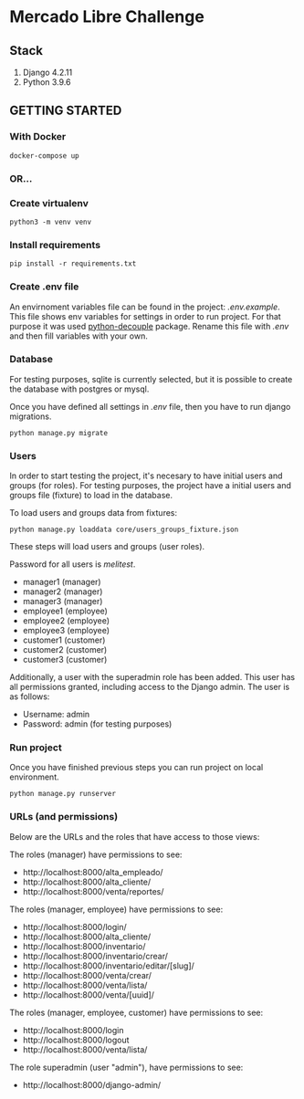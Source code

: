 # Mercado Libre Challenge

## Stack
 1. Django 4.2.11
 2. Python 3.9.6

## GETTING STARTED

### With Docker
```
docker-compose up
```

### OR...

### Create virtualenv
```
python3 -m venv venv
```

### Install requirements
```
pip install -r requirements.txt
```

### Create .env file
An envirnoment  variables file can be found in the project: *.env.example*. This file shows env variables for settings in order to run project. For that purpose it was used [python-decouple](https://github.com/henriquebastos/python-decouple) package.
Rename this file with *.env* and then fill variables with your own.

### Database
For testing purposes, sqlite is currently selected, but it is possible to create the database with postgres or mysql.

Once you have defined all settings in _.env_ file, then you have to run django migrations.

```
python manage.py migrate
```

### Users
In order to start testing the project, it's necesary to have initial users and groups (for roles). For testing purposes, the project have a initial users and groups file (fixture) to load in the database.

To load users and groups data from fixtures:
```
python manage.py loaddata core/users_groups_fixture.json
```

These steps will load users and groups (user roles).

Password for all users is *melitest*.

 - manager1 (manager)
 - manager2 (manager)
 - manager3 (manager)
 - employee1 (employee)
 - employee2 (employee)
 - employee3 (employee)
 - customer1 (customer)
 - customer2 (customer)
 - customer3 (customer)

Additionally, a user with the superadmin role has been added. This user has all permissions granted, including access to the Django admin. The user is as follows:

- Username: admin
- Password: admin (for testing purposes)

### Run project
Once you have finished previous steps you can run project on local environment.
```
python manage.py runserver

```

### URLs (and permissions)
Below are the URLs and the roles that have access to those views:

The roles (manager) have permissions to see:
- http://localhost:8000/alta_empleado/
- http://localhost:8000/alta_cliente/
- http://localhost:8000/venta/reportes/

The roles (manager, employee) have permissions to see:
- http://localhost:8000/login/
- http://localhost:8000/alta_cliente/
- http://localhost:8000/inventario/
- http://localhost:8000/inventario/crear/
- http://localhost:8000/inventario/editar/[slug]/
- http://localhost:8000/venta/crear/
- http://localhost:8000/venta/lista/
- http://localhost:8000/venta/[uuid]/


The roles (manager, employee, customer) have permissions to see:
- http://localhost:8000/login
- http://localhost:8000/logout
- http://localhost:8000/venta/lista/

The role superadmin (user "admin"), have permissions to see:
- http://localhost:8000/django-admin/
